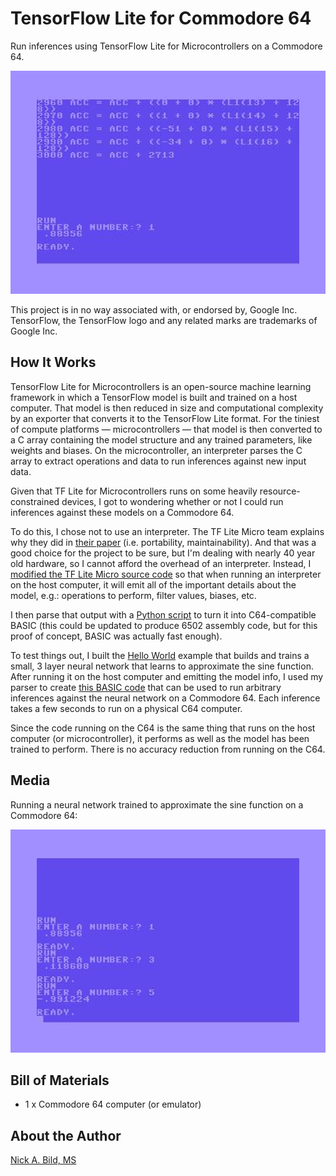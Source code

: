 # TensorFlow Lite for Commodore 64

Run inferences using TensorFlow Lite for Microcontrollers on a Commodore 64.

![](https://raw.githubusercontent.com/nickbild/tflite_c64/main/media/screen1_lg.jpg)

This project is in no way associated with, or endorsed by, Google Inc.  TensorFlow, the TensorFlow logo and any related marks are trademarks of Google Inc.

## How It Works

TensorFlow Lite for Microcontrollers is an open-source machine learning framework in which a TensorFlow model is built and trained on a host computer.  That model is then reduced in size and computational complexity by an exporter that converts it to the TensorFlow Lite format.  For the tiniest of compute platforms — microcontrollers — that model is then converted to a C array containing the model structure and any trained parameters, like weights and biases.  On the microcontroller, an interpreter parses the C array to extract operations and data to run inferences against new input data.

Given that TF Lite for Microcontrollers runs on some heavily resource-constrained devices, I got to wondering whether or not I could run inferences against these models on a Commodore 64.

To do this, I chose not to use an interpreter.  The TF Lite Micro team explains why they did in [their paper](https://arxiv.org/pdf/2010.08678.pdf) (i.e. portability, maintainability).  And that was a good choice for the project to be sure, but I'm dealing with nearly 40 year old hardware, so I cannot afford the overhead of an interpreter.  Instead, I [modified the TF Lite Micro source code](https://github.com/nickbild/tflite_c64/tree/main/tflite-micro) so that when running an interpreter on the host computer, it will emit all of the important details about the model, e.g.: operations to perform, filter values, biases, etc.

I then parse that output with a [Python script](https://github.com/nickbild/tflite_c64/blob/main/parse_output_c64.py) to turn it into C64-compatible BASIC (this could be updated to produce 6502 assembly code, but for this proof of concept, BASIC was actually fast enough).

To test things out, I built the [Hello World](https://github.com/tensorflow/tflite-micro/tree/main/tensorflow/lite/micro/examples/hello_world) example that builds and trains a small, 3 layer neural network that learns to approximate the sine function.  After running it on the host computer and emitting the model info, I used my parser to create [this BASIC code](https://github.com/nickbild/tflite_c64/blob/main/neural_net.bas) that can be used to run arbitrary inferences against the neural network on a Commodore 64.  Each inference takes a few seconds to run on a physical C64 computer.

Since the code running on the C64 is the same thing that runs on the host computer (or microcontroller), it performs as well as the model has been trained to perform.  There is no accuracy reduction from running on the C64.

## Media

Running a neural network trained to approximate the sine function on a Commodore 64:

![](https://raw.githubusercontent.com/nickbild/tflite_c64/main/media/screen2_lg.jpg)

## Bill of Materials

- 1 x Commodore 64 computer (or emulator)

## About the Author

[Nick A. Bild, MS](https://nickbild79.firebaseapp.com/#!/)
